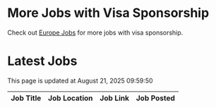 # More Jobs with Visa Sponsorship

Check out [Europe Jobs](https://github.com/sureshparimi/europejobs#latest-jobs) for more jobs with visa sponsorship.

# Latest Jobs

This page is updated at August 21, 2025 09:59:50

| Job Title | Job Location | Job Link | Job Posted |
| --- | --- | --- | --- |
